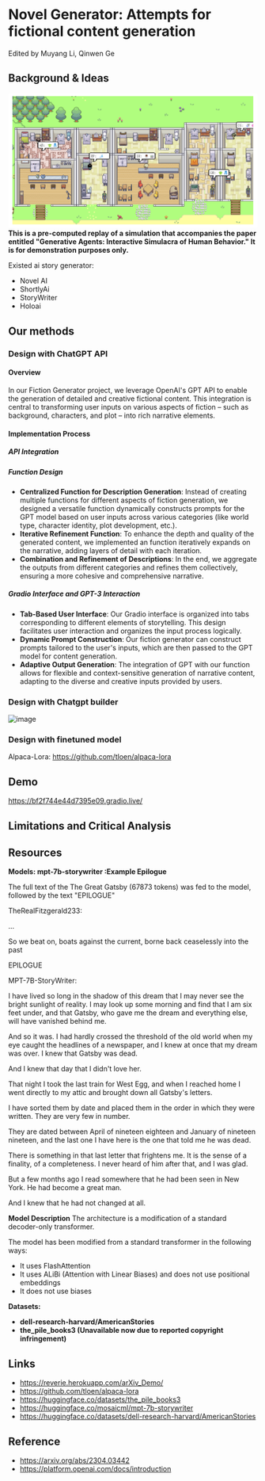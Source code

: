 # Novel Generator: Attempts for fictional content generation

Edited by Muyang Li, Qinwen Ge

## Background & Ideas
![Reverie](Reverie.png)
**This is a pre-computed replay of a simulation that accompanies the paper entitled "Generative Agents: Interactive Simulacra of Human Behavior." It is for demonstration purposes only.**



Existed ai story generator:

- Novel AI
- ShortlyAi
- StoryWriter
- Holoai


## Our methods

### Design with ChatGPT API

#### Overview

In our Fiction Generator project, we leverage OpenAI's GPT API to enable the generation of detailed and creative fictional content. This integration is central to transforming user inputs on various aspects of fiction – such as background, characters, and plot – into rich narrative elements.

#### Implementation Process

##### API Integration

##### Function Design

- **Centralized Function for Description Generation**: Instead of creating multiple functions for different aspects of fiction generation, we designed a versatile function dynamically constructs prompts for the GPT model based on user inputs across various categories (like world type, character identity, plot development, etc.).
- **Iterative Refinement Function**: To enhance the depth and quality of the generated content, we implemented an function iteratively expands on the narrative, adding layers of detail with each iteration.
- **Combination and Refinement of Descriptions**: In the end, we aggregate the outputs from different categories and refines them collectively, ensuring a more cohesive and comprehensive narrative.

##### Gradio Interface and GPT-3 Interaction

- **Tab-Based User Interface**: Our Gradio interface is organized into tabs corresponding to different elements of storytelling. This design facilitates user interaction and organizes the input process logically.
- **Dynamic Prompt Construction**: Our fiction generator can construct prompts tailored to the user's inputs, which are then passed to the GPT model for content generation.
- **Adaptive Output Generation**: The integration of GPT with our function allows for flexible and context-sensitive generation of narrative content, adapting to the diverse and creative inputs provided by users.

### Design with Chatgpt builder

![image](https://github.com/balibata/FictionGenerator/assets/62224223/53698480-4e42-4014-afcc-d93e44bb0ba2)

### Design with finetuned model

Alpaca-Lora: https://github.com/tloen/alpaca-lora

## Demo

https://bf2f744e44d7395e09.gradio.live/

## Limitations and Critical Analysis

## Resources

**Models: mpt-7b-storywriter :Example Epilogue**

The full text of the The Great Gatsby (67873 tokens) was fed to the model, followed by the text "EPILOGUE"

TheRealFitzgerald233:

...

So we beat on, boats against the current, borne back ceaselessly into the past

EPILOGUE

MPT-7B-StoryWriter:

I have lived so long in the shadow of this dream that I may never see the bright sunlight of reality. I may look up some morning and find that I am six feet under, and that Gatsby, who gave me the dream and everything else, will have vanished behind me.

And so it was. I had hardly crossed the threshold of the old world when my eye caught the headlines of a newspaper, and I knew at once that my dream was over. I knew that Gatsby was dead.

And I knew that day that I didn't love her.

That night I took the last train for West Egg, and when I reached home I went directly to my attic and brought down all Gatsby's letters.

I have sorted them by date and placed them in the order in which they were written. They are very few in number.

They are dated between April of nineteen eighteen and January of nineteen nineteen, and the last one I have here is the one that told me he was dead.

There is something in that last letter that frightens me. It is the sense of a finality, of a completeness. I never heard of him after that, and I was glad.

But a few months ago I read somewhere that he had been seen in New York. He had become a great man.

And I knew that he had not changed at all.

**Model Description**
The architecture is a modification of a standard decoder-only transformer.

The model has been modified from a standard transformer in the following ways:

- It uses FlashAttention
- It uses ALiBi (Attention with Linear Biases) and does not use positional embeddings
- It does not use biases

**Datasets:**

- **dell-research-harvard/AmericanStories**
- **the_pile_books3 (Unavailable now due to reported copyright infringement)**

## Links

- https://reverie.herokuapp.com/arXiv_Demo/
- https://github.com/tloen/alpaca-lora
- https://huggingface.co/datasets/the_pile_books3
- https://huggingface.co/mosaicml/mpt-7b-storywriter
- https://huggingface.co/datasets/dell-research-harvard/AmericanStories

## Reference

- https://arxiv.org/abs/2304.03442
- https://platform.openai.com/docs/introduction
